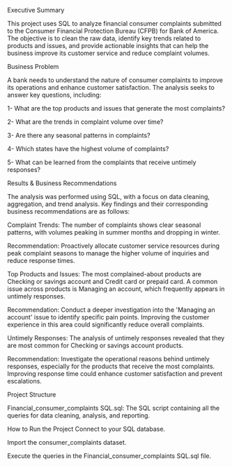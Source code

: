 Executive Summary

This project uses SQL to analyze financial consumer complaints submitted to the Consumer Financial Protection Bureau (CFPB) for Bank of America. The objective is to clean the raw data, identify key trends related to products and issues, and provide actionable insights that can help the business improve its customer service and reduce complaint volumes.

Business Problem

A bank needs to understand the nature of consumer complaints to improve its operations and enhance customer satisfaction. The analysis seeks to answer key questions, including:

1- What are the top products and issues that generate the most complaints?

2- What are the trends in complaint volume over time?

3- Are there any seasonal patterns in complaints?

4- Which states have the highest volume of complaints?

5- What can be learned from the complaints that receive untimely responses?

Results & Business Recommendations

The analysis was performed using SQL, with a focus on data cleaning, aggregation, and trend analysis. Key findings and their corresponding business recommendations are as follows:

Complaint Trends: The number of complaints shows clear seasonal patterns, with volumes peaking in summer months and dropping in winter.

Recommendation: Proactively allocate customer service resources during peak complaint seasons to manage the higher volume of inquiries and reduce response times.

Top Products and Issues: The most complained-about products are Checking or savings account and Credit card or prepaid card. A common issue across products is Managing an account, which frequently appears in untimely responses.

Recommendation: Conduct a deeper investigation into the 'Managing an account' issue to identify specific pain points. Improving the customer experience in this area could significantly reduce overall complaints.

Untimely Responses: The analysis of untimely responses revealed that they are most common for Checking or savings account products.

Recommendation: Investigate the operational reasons behind untimely responses, especially for the products that receive the most complaints. Improving response time could enhance customer satisfaction and prevent escalations.

Project Structure

Financial_consumer_complaints SQL.sql: The SQL script containing all the queries for data cleaning, analysis, and reporting.

How to Run the Project
Connect to your SQL database.

Import the consumer_complaints dataset.

Execute the queries in the Financial_consumer_complaints SQL.sql file.
